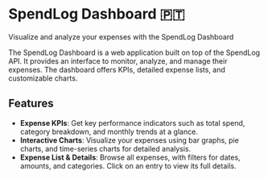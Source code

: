 # SpendLog Dashboard 🇵🇹

Visualize and analyze your expenses with the SpendLog Dashboard

The SpendLog Dashboard is a web application built on top of the SpendLog API. It provides an interface to monitor, analyze, and manage their expenses. The dashboard offers KPIs, detailed expense lists, and customizable charts.

## Features

- **Expense KPIs**: Get key performance indicators such as total spend, category breakdown, and monthly trends at a glance.
- **Interactive Charts**: Visualize your expenses using bar graphs, pie charts, and time-series charts for detailed analysis.
- **Expense List & Details**: Browse all expenses, with filters for dates, amounts, and categories. Click on an entry to view its full details.
